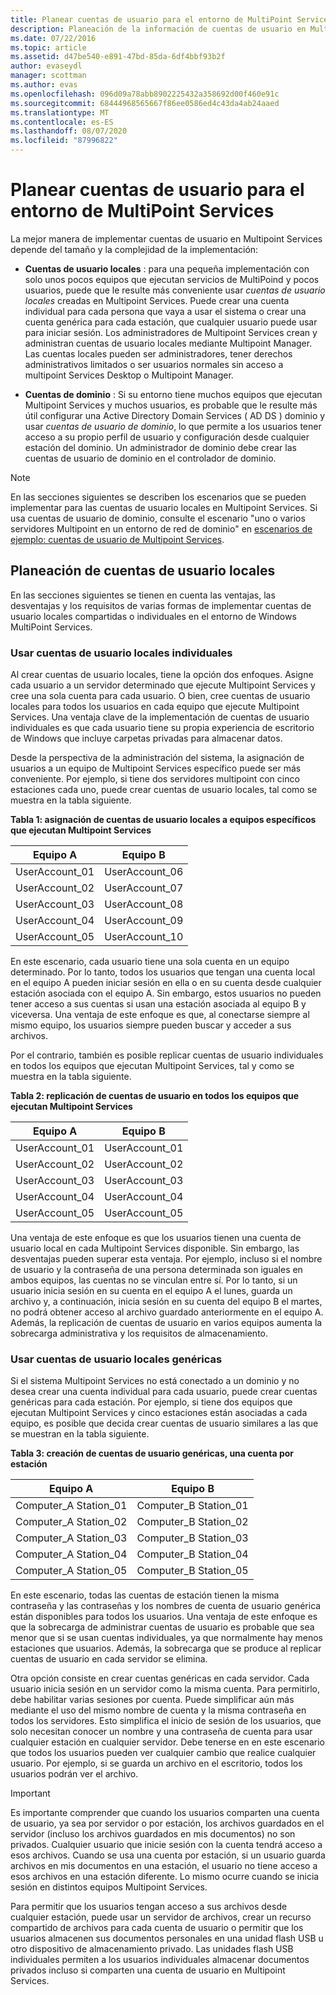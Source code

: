 ```yaml
---
title: Planear cuentas de usuario para el entorno de MultiPoint Services
description: Planeación de la información de cuentas de usuario en Multipoint Services
ms.date: 07/22/2016
ms.topic: article
ms.assetid: d47be540-e891-47bd-85da-6df4bbf93b2f
author: evaseydl
manager: scottman
ms.author: evas
ms.openlocfilehash: 096d09a78abb8902225432a358692d00f460e91c
ms.sourcegitcommit: 68444968565667f86ee0586ed4c43da4ab24aaed
ms.translationtype: MT
ms.contentlocale: es-ES
ms.lasthandoff: 08/07/2020
ms.locfileid: "87996822"
---
```

# <a name="plan-user-accounts-for-your-multipoint-services-environment"></a>Planear cuentas de usuario para el entorno de MultiPoint Services
La mejor manera de implementar cuentas de usuario en Multipoint Services depende del tamaño y la complejidad de la implementación:

-   **Cuentas de usuario locales** : para una pequeña implementación con solo unos pocos equipos que ejecutan servicios de MultiPoind y pocos usuarios, puede que le resulte más conveniente usar *cuentas de usuario locales* creadas en Multipoint Services. Puede crear una cuenta individual para cada persona que vaya a usar el sistema o crear una cuenta genérica para cada estación, que cualquier usuario puede usar para iniciar sesión. Los administradores de Multipoint Services crean y administran cuentas de usuario locales mediante Multipoint Manager. Las cuentas locales pueden ser administradores, tener derechos administrativos limitados o ser usuarios normales sin acceso a multipoint Services Desktop o Multipoint Manager.

-   **Cuentas de dominio** : Si su entorno tiene muchos equipos que ejecutan Multipoint Services y muchos usuarios, es probable que le resulte más útil configurar una Active Directory Domain Services \( AD DS \) dominio y usar *cuentas de usuario de dominio*, lo que permite a los usuarios tener acceso a su propio perfil de usuario y configuración desde cualquier estación del dominio. Un administrador de dominio debe crear las cuentas de usuario de dominio en el controlador de dominio.

> [!NOTE]
> En las secciones siguientes se describen los escenarios que se pueden implementar para las cuentas de usuario locales en Multipoint Services. Si usa cuentas de usuario de dominio, consulte el escenario "uno o varios servidores Multipoint en un entorno de red de dominio" en [escenarios de ejemplo: cuentas de usuario de Multipoint Services](./multipoint-users-scenario.md).

## <a name="planning-local-user-accounts"></a>Planeación de cuentas de usuario locales
En las secciones siguientes se tienen en cuenta las ventajas, las desventajas y los requisitos de varias formas de implementar cuentas de usuario locales compartidas o individuales en el entorno de Windows MultiPoint Services.

### <a name="use-individual-local-user-accounts"></a>Usar cuentas de usuario locales individuales
Al crear cuentas de usuario locales, tiene la opción dos enfoques.  Asigne cada usuario a un servidor determinado que ejecute Multipoint Services y cree una sola cuenta para cada usuario. O bien, cree cuentas de usuario locales para todos los usuarios en cada equipo que ejecute Multipoint Services. Una ventaja clave de la implementación de cuentas de usuario individuales es que cada usuario tiene su propia experiencia de escritorio de Windows que incluye carpetas privadas para almacenar datos.

Desde la perspectiva de la administración del sistema, la asignación de usuarios a un equipo de Multipoint Services específico puede ser más conveniente. Por ejemplo, si tiene dos servidores multipoint con cinco estaciones cada uno, puede crear cuentas de usuario locales, tal como se muestra en la tabla siguiente.

**Tabla 1: asignación de cuentas de usuario locales a equipos específicos que ejecutan Multipoint Services**

|Equipo A|Equipo B|
|--------------|--------------|
|UserAccount_01|UserAccount_06|
|UserAccount_02|UserAccount_07|
|UserAccount_03|UserAccount_08|
|UserAccount_04|UserAccount_09|
|UserAccount_05|UserAccount_10|

En este escenario, cada usuario tiene una sola cuenta en un equipo determinado. Por lo tanto, todos los usuarios que tengan una cuenta local en el equipo A pueden iniciar sesión en ella o en su cuenta desde cualquier estación asociada con el equipo A. Sin embargo, estos usuarios no pueden tener acceso a sus cuentas si usan una estación asociada al equipo B y viceversa. Una ventaja de este enfoque es que, al conectarse siempre al mismo equipo, los usuarios siempre pueden buscar y acceder a sus archivos.

Por el contrario, también es posible replicar cuentas de usuario individuales en todos los equipos que ejecutan Multipoint Services, tal y como se muestra en la tabla siguiente.

**Tabla 2: replicación de cuentas de usuario en todos los equipos que ejecutan Multipoint Services**

|Equipo A|Equipo B|
|--------------|--------------|
|UserAccount_01|UserAccount_01|
|UserAccount_02|UserAccount_02|
|UserAccount_03|UserAccount_03|
|UserAccount_04|UserAccount_04|
|UserAccount_05|UserAccount_05|

Una ventaja de este enfoque es que los usuarios tienen una cuenta de usuario local en cada Multipoint Services disponible. Sin embargo, las desventajas pueden superar esta ventaja. Por ejemplo, incluso si el nombre de usuario y la contraseña de una persona determinada son iguales en ambos equipos, las cuentas no se vinculan entre sí. Por lo tanto, si un usuario inicia sesión en su cuenta en el equipo A el lunes, guarda un archivo y, a continuación, inicia sesión en su cuenta del equipo B el martes, no podrá obtener acceso al archivo guardado anteriormente en el equipo A. Además, la replicación de cuentas de usuario en varios equipos aumenta la sobrecarga administrativa y los requisitos de almacenamiento.

### <a name="use-generic-local-user-accounts"></a>Usar cuentas de usuario locales genéricas
Si el sistema Multipoint Services no está conectado a un dominio y no desea crear una cuenta individual para cada usuario, puede crear cuentas genéricas para cada estación. Por ejemplo, si tiene dos equipos que ejecutan Multipoint Services y cinco estaciones están asociadas a cada equipo, es posible que decida crear cuentas de usuario similares a las que se muestran en la tabla siguiente.

**Tabla 3: creación de cuentas de usuario genéricas, una cuenta por estación**

|Equipo A|Equipo B|
|--------------|--------------|
|Computer_A Station_01|Computer_B Station_01|
|Computer_A Station_02|Computer_B Station_02|
|Computer_A Station_03|Computer_B Station_03|
|Computer_A Station_04|Computer_B Station_04|
|Computer_A Station_05|Computer_B Station_05|

En este escenario, todas las cuentas de estación tienen la misma contraseña y las contraseñas y los nombres de cuenta de usuario genérica están disponibles para todos los usuarios. Una ventaja de este enfoque es que la sobrecarga de administrar cuentas de usuario es probable que sea menor que si se usan cuentas individuales, ya que normalmente hay menos estaciones que usuarios. Además, la sobrecarga que se produce al replicar cuentas de usuario en cada servidor se elimina.

Otra opción consiste en crear cuentas genéricas en cada servidor. Cada usuario inicia sesión en un servidor como la misma cuenta. Para permitirlo, debe habilitar varias sesiones por cuenta. Puede simplificar aún más mediante el uso del mismo nombre de cuenta y la misma contraseña en todos los servidores. Esto simplifica el inicio de sesión de los usuarios, que solo necesitan conocer un nombre y una contraseña de cuenta para usar cualquier estación en cualquier servidor. Debe tenerse en en este escenario que todos los usuarios pueden ver cualquier cambio que realice cualquier usuario. Por ejemplo, si se guarda un archivo en el escritorio, todos los usuarios podrán ver el archivo.

> [!IMPORTANT]
> Es importante comprender que cuando los usuarios comparten una cuenta de usuario, ya sea por servidor o por estación, los archivos guardados en el servidor (incluso los archivos guardados en mis documentos) no son privados. Cualquier usuario que inicie sesión con la cuenta tendrá acceso a esos archivos. Cuando se usa una cuenta por estación, si un usuario guarda archivos en mis documentos en una estación, el usuario no tiene acceso a esos archivos en una estación diferente. Lo mismo ocurre cuando se inicia sesión en distintos equipos Multipoint Services.

Para permitir que los usuarios tengan acceso a sus archivos desde cualquier estación, puede usar un servidor de archivos, crear un recurso compartido de archivos para cada cuenta de usuario o permitir que los usuarios almacenen sus documentos personales en una unidad flash USB u otro dispositivo de almacenamiento privado. Las unidades flash USB individuales permiten a los usuarios individuales almacenar documentos privados incluso si comparten una cuenta de usuario en Multipoint Services.